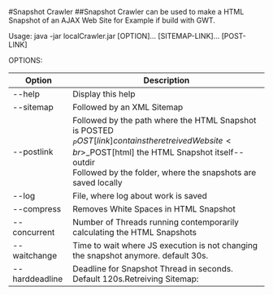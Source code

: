 #Snapshot Crawler
##Snapshot Crawler can be used to make a HTML Snapshot of an AJAX Web Site for Example if build with GWT.

Usage: java -jar localCrawler.jar [OPTION]... [SITEMAP-LINK]... [POST-LINK]

OPTIONS:

| Option     | Description  |
| -----------|--------------|
| --help               | Display this help  |
| --sitemap            | Followed by an XML Sitemap  |
| --postlink           | Followed by the path where the HTML Snapshot is POSTED<br>$_POST[link] contains the retreived Website<br>$_POST[html] the HTML Snapshot itself--outdir<br>Followed by the folder, where the snapshots are saved locally |
| --log                | File, where log about work is saved  |
| --compress           | Removes White Spaces in HTML Snapshot  |
| --concurrent         | Number of Threads running contemporarily calculating the HTML Snapshots  |
| --waitchange         | Time to wait where JS execution is not changing the snapshot anymore. default 30s.  |
| --harddeadline       | Deadline for Snapshot Thread in seconds. Default 120s.Retreiving Sitemap:   |
